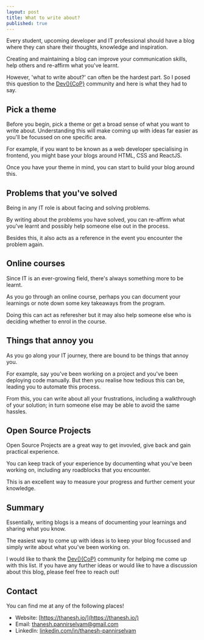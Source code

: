 ```yaml
---
layout: post
title: What to write about?
published: true
---
```

Every student, upcoming developer and IT professional should have a blog where they can share their thoughts, knowledge and inspiration.

Creating and maintaining a blog can improve your communication skills, help others and re-affirm what you've learnt.

However, 'what to write about?' can often be the hardest part. So I posed this question to the [Dev(){CoP}](https://devcop.io/) community and here is what they had to say.

## Pick a theme

Before you begin, pick a theme or get a broad sense of what you want to write about. Understanding this will make coming up with ideas far easier as you'll be focussed on one specific area.

For example, if you want to be known as a web developer specialising in frontend, you might base your blogs around HTML, CSS and ReactJS. 

Once you have your theme in mind, you can start to build your blog around this.

## Problems that you've solved

Being in any IT role is about facing and solving problems.

By writing about the problems you have solved, you can re-affirm what you've learnt and possibly help someone else out in the process.

Besides this, it also acts as a reference in the event you encounter the problem again.

## Online courses

Since IT is an ever-growing field, there's always something more to be learnt.

As you go through an online course, perhaps you can document your learnings or note down some key takeaways from the program.

Doing this can act as referesher but it may also help someone else who is deciding whether to enrol in the course.

## Things that annoy you

As you go along your IT journey, there are bound to be things that annoy you.

For example, say you've been working on a project and you've been deploying code manually. But then you realise how tedious this can be, leading you to automate this process.

From this, you can write about all your frustrations, including a walkthrough of your solution; in turn someone else may be able to avoid the same hassles.

## Open Source Projects 

Open Source Projects are a great way to get invovled, give back and gain practical experience.

You can keep track of your experience by documenting what you've been working on, including any roadblocks that you encounter.

This is an excellent way to measure your progress and further cement your knowledge.

## Summary

Essentially, writing blogs is a means of documenting your learnings and sharing what you know.

The easiest way to come up with ideas is to keep your blog focussed and simply write about what you've been working on.

I would like to thank the [Dev(){CoP}](https://devcop.io/) community for helping me come up with this list. If you have any further ideas or would like to have a discussion about this blog, please feel free to reach out!

## Contact

You can find me at any of the following places!

- Website: [https://thanesh.io/](https://thanesh.io/)
- Email: [thanesh.pannirselvam@gmail.com](mailto:thanesh.pannirselvam@gmail.com)
- LinkedIn: [linkedin.com/in/thanesh-pannirselvam](https://linkedin.com/in/thanesh-pannirselvam)